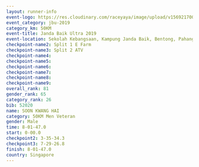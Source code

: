 ```yaml
---
layout: runner-info 
event-logo: https://res.cloudinary.com/raceyaya/image/upload/v1569217009/logo/janda-baik_vch1pc.jpg
event_category: jbu-2019 
category_km: 50KM 
event-title: Janda Baik Ultra 2019 
event-location: Sekolah Kebangsaan, Kampung Janda Baik, Bentong, Pahang, Malaysia 
checkpoint-name2: Split 1 E Farm 
checkpoint-name3: Split 2 ATV 
checkpoint-name4: 
checkpoint-name5: 
checkpoint-name6: 
checkpoint-name7: 
checkpoint-name8: 
checkpoint-name9: 
overall_rank: 81
gender_rank: 65
category_rank: 26
bib: 52020
name: SOON KWANG HAI
category: 50KM Men Veteran
gender: Male
time: 8-01-47.0
start: 0-00.0
checkpoint2: 3-35-34.3
checkpoint3: 7-29-26.8
finish: 8-01-47.0
country: Singapore
---
```

